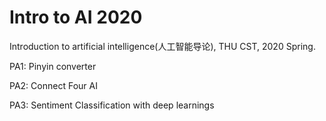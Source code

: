 # Intro to AI 2020

Introduction to artificial intelligence(人工智能导论), THU CST, 2020 Spring.

PA1: Pinyin converter

PA2: Connect Four AI

PA3: Sentiment Classification with deep learnings
